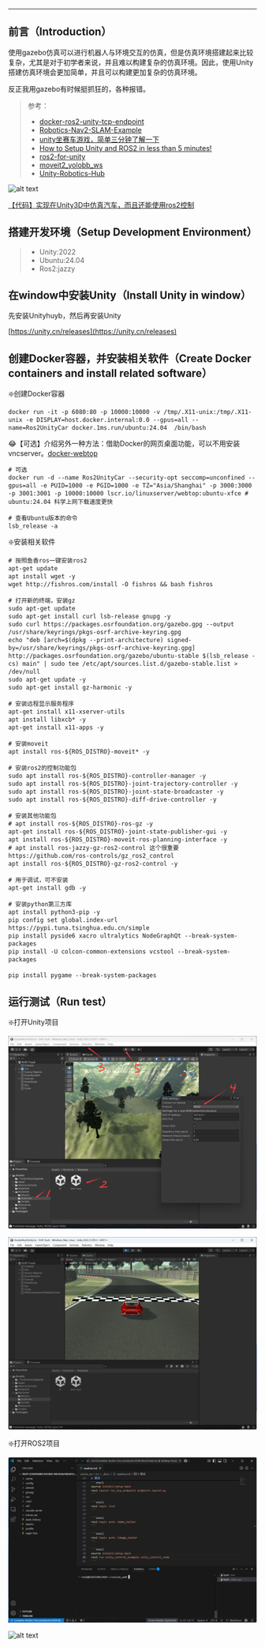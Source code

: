
---


## 前言（Introduction）

使用gazebo仿真可以进行机器人与环境交互的仿真，但是仿真环境搭建起来比较复杂，尤其是对于初学者来说，并且难以构建复杂的仿真环境。因此，使用Unity搭建仿真环境会更加简单，并且可以构建更加复杂的仿真环境。

反正我用gazebo有时候挺抓狂的，各种报错。

> 参考：
> - [docker-ros2-unity-tcp-endpoint](https://github.com/frankjoshua/docker-ros2-unity-tcp-endpoint/tree/master)
> - [Robotics-Nav2-SLAM-Example](https://github.com/Unity-Technologies/Robotics-Nav2-SLAM-Example?tab=readme-ov-file)
> - [unity坐赛车游戏，简单三分钟了解一下](https://www.bilibili.com/video/BV1LU4y1o7re/?vd_source=3bf4271e80f39cfee030114782480463)
> - [How to Setup Unity and ROS2 in less than 5 minutes!](https://www.youtube.com/watch?v=1X6uzrvNwCk)
> - [ros2-for-unity](https://github.com/RobotecAI/ros2-for-unity)
> - [moveit2_yolobb_ws](https://github.com/laoxue888/moveit2_yolobb_ws)
> - [Unity-Robotics-Hub](https://github.com/Unity-Technologies/Unity-Robotics-Hub)

![alt text](images/test.gif)

[【代码】实现在Unity3D中仿真汽车，而且还能使用ros2控制](https://www.bilibili.com/video/BV1qFZqYDEs2/?vd_source=3bf4271e80f39cfee030114782480463)

## 搭建开发环境（Setup Development Environment）

> - Unity:2022
> - Ubuntu:24.04
> - Ros2:jazzy

## 在window中安装Unity（Install Unity in window）

先安装Unityhuyb，然后再安装Unity

[https://unity.cn/releases](https://unity.cn/releases)

## 创建Docker容器，并安装相关软件（Create Docker containers and install related software）

❇️创建Docker容器

```shell
docker run -it -p 6080:80 -p 10000:10000 -v /tmp/.X11-unix:/tmp/.X11-unix -e DISPLAY=host.docker.internal:0.0 --gpus=all --name=Ros2UnityCar docker.1ms.run/ubuntu:24.04  /bin/bash
```

😂【可选】介绍另外一种方法：借助Docker的网页桌面功能，可以不用安装vncserver。[docker-webtop](https://github.com/linuxserver/docker-webtop)

```shell
# 可选
docker run -d --name Ros2UnityCar --security-opt seccomp=unconfined --gpus=all -e PUID=1000 -e PGID=1000 -e TZ="Asia/Shanghai" -p 3000:3000 -p 3001:3001 -p 10000:10000 lscr.io/linuxserver/webtop:ubuntu-xfce # ubuntu:24.04 科学上网下载速度更快

# 查看Ubuntu版本的命令
lsb_release -a
```

❇️安装相关软件

```shell
# 按照鱼香ros一键安装ros2
apt-get update
apt install wget -y
wget http://fishros.com/install -O fishros && bash fishros

# 打开新的终端，安装gz
sudo apt-get update
sudo apt-get install curl lsb-release gnupg -y
sudo curl https://packages.osrfoundation.org/gazebo.gpg --output /usr/share/keyrings/pkgs-osrf-archive-keyring.gpg
echo "deb [arch=$(dpkg --print-architecture) signed-by=/usr/share/keyrings/pkgs-osrf-archive-keyring.gpg] http://packages.osrfoundation.org/gazebo/ubuntu-stable $(lsb_release -cs) main" | sudo tee /etc/apt/sources.list.d/gazebo-stable.list > /dev/null
sudo apt-get update -y
sudo apt-get install gz-harmonic -y

# 安装远程显示服务程序
apt-get install x11-xserver-utils
apt install libxcb* -y
apt-get install x11-apps -y

# 安装moveit
apt install ros-${ROS_DISTRO}-moveit* -y

# 安装ros2的控制功能包
sudo apt install ros-${ROS_DISTRO}-controller-manager -y
sudo apt install ros-${ROS_DISTRO}-joint-trajectory-controller -y
sudo apt install ros-${ROS_DISTRO}-joint-state-broadcaster -y
sudo apt install ros-${ROS_DISTRO}-diff-drive-controller -y

# 安装其他功能包
# apt install ros-${ROS_DISTRO}-ros-gz -y
apt-get install ros-${ROS_DISTRO}-joint-state-publisher-gui -y
apt install ros-${ROS_DISTRO}-moveit-ros-planning-interface -y
# apt install ros-jazzy-gz-ros2-control 这个很重要 https://github.com/ros-controls/gz_ros2_control
apt install ros-${ROS_DISTRO}-gz-ros2-control -y

# 用于调试，可不安装
apt-get install gdb -y

# 安装python第三方库
apt install python3-pip -y
pip config set global.index-url https://pypi.tuna.tsinghua.edu.cn/simple
pip install pyside6 xacro ultralytics NodeGraphQt --break-system-packages
pip install -U colcon-common-extensions vcstool --break-system-packages

pip install pygame --break-system-packages
```

## 运行测试（Run test）

❇️打开Unity项目

![alt text](images/image.png)

![alt text](images/image-1.png)

❇️打开ROS2项目

![alt text](images/image-2.png)


![alt text](images/test.gif)
